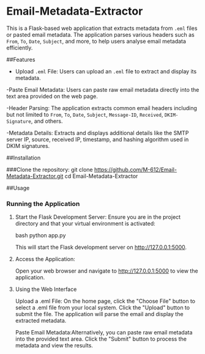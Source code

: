 # Email-Metadata-Extractor
This is a Flask-based web application that extracts metadata from `.eml` files or pasted email metadata. The application parses various headers such as `From`, `To`, `Date`, `Subject`, and more, to help users analyse email metadata efficiently.

##Features
- Upload `.eml` File: Users can upload an `.eml` file to extract and display its metadata.
  
-Paste Email Metadata: Users can paste raw email metadata directly into the text area provided on the web page.

-Header Parsing: The application extracts common email headers including but not limited to `From`, `To`, `Date`, `Subject`, `Message-ID`, `Received`, `DKIM-Signature`, and others.

-Metadata Details: Extracts and displays additional details like the SMTP server IP, source, received IP, timestamp, and hashing algorithm used in DKIM signatures.

##Installation

###Clone the repository:
git clone https://github.com/M-612/Email-Metadata-Extractor.git
cd Email-Metadata-Extractor

##Usage

### Running the Application

1. Start the Flask Development Server:
   Ensure you are in the project directory and that your virtual environment is activated:

   bash
   python app.py

   This will start the Flask development server on http://127.0.0.1:5000.

2. Access the Application:

   Open your web browser and navigate to http://127.0.0.1:5000 to view the application.

3. Using the Web Interface

   Upload a .eml File: On the home page, click the "Choose File" button to select a .eml file from your local system.
                    Click the "Upload" button to submit the file.
                    The application will parse the email and display the extracted metadata.

   Paste Email Metadata:Alternatively, you can paste raw email metadata into the provided text area.
                     Click the "Submit" button to process the metadata and view the results.

